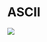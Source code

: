 # ASCII

![](https://img.shields.io/github/last-commit/caodoc/ascii?style="flat-square"&color="94a4ff")